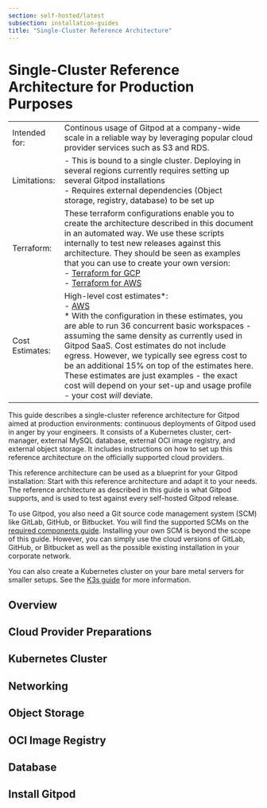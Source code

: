 ```yaml
---
section: self-hosted/latest
subsection: installation-guides
title: "Single-Cluster Reference Architecture"
---
```


<script context="module">
  export const prerender = true;
</script>

<script lang="ts">

  import Overview from "./_chunks/overview.md";
  import Preparations from "./_chunks/preparations.md";
  import Cluster from "./_chunks/cluster.md";
  import Networking from "./_chunks/networking.md";
  import Registry from "./_chunks/registry.md";
  import Database from "./_chunks/database.md";
  import Storage from "./_chunks/storage.md";
  import Install from "./_chunks/install.md";
</script>

# Single-Cluster Reference Architecture for Production Purposes

|                 |                                                                                                                                                                                                                                                                                                                                                                                                                                                                                                                                                               |
| --------------- | ------------------------------------------------------------------------------------------------------------------------------------------------------------------------------------------------------------------------------------------------------------------------------------------------------------------------------------------------------------------------------------------------------------------------------------------------------------------------------------------------------------------------------------------------------------- |
| Intended for:   | Continous usage of Gitpod at a company-wide scale in a reliable way by leveraging popular cloud provider services such as S3 and RDS.                                                                                                                                                                                                                                                                                                                                                                                                                         |
| Limitations:    | - This is bound to a single cluster. Deploying in several regions currently requires setting up several Gitpod installations <br /> - Requires external dependencies (Object storage, registry, database) to be set up                                                                                                                                                                                                                                                                                                                                        |
| Terraform:      | These terraform configurations enable you to create the architecture described in this document in an automated way. We use these scripts internally to test new releases against this architecture. They should be seen as examples that you can use to create your own version: <br /> - [Terraform for GCP](https://github.com/gitpod-io/gitpod/tree/main/install/infra/single-cluster/gcp) <br /> - [Terraform for AWS](https://github.com/gitpod-io/gitpod/tree/main/install/infra/single-cluster/aws)                                                   |
| Cost Estimates: | High-level cost estimates\*: <br /> - [AWS](https://calculator.aws/#/estimate?id=1ab4333ae66bf85dda948db5367c980663b7facb) <br/> \* With the configuration in these estimates, you are able to run 36 concurrent basic workspaces - assuming the same density as currently used in Gitpod SaaS. Cost estimates do not include egress. However, we typically see egress cost to be an additional 15% on top of the estimates here. These estimates are just examples - the exact cost will depend on your set-up and usage profile - your cost _will_ deviate. |

This guide describes a single-cluster reference architecture for Gitpod aimed at production environments: continuous deployments of Gitpod used in anger by your engineers. It consists of a Kubernetes cluster, cert-manager, external MySQL database, external OCI image registry, and external object storage. It includes instructions on how to set up this reference architecture on the officially supported cloud providers.

This reference architecture can be used as a blueprint for your Gitpod installation: Start with this reference architecture and adapt it to your needs. The reference architecture as described in this guide is what Gitpod supports, and is used to test against every self-hosted Gitpod release.

To use Gitpod, you also need a Git source code management system (SCM) like GitLab, GitHub, or Bitbucket. You will find the supported SCMs on the [required components guide](../required-components). Installing your own SCM is beyond the scope of this guide. However, you can simply use the cloud versions of GitLab, GitHub, or Bitbucket as well as the possible existing installation in your corporate network.

You can also create a Kubernetes cluster on your bare metal servers for smaller setups. See the [K3s guide](../cluster-set-up/on-k3s) for more information.

## Overview

<Overview />

## Cloud Provider Preparations

<Preparations />

## Kubernetes Cluster

<Cluster />

## Networking

<Networking />

## Object Storage

<Storage />

## OCI Image Registry

<Registry />

## Database

<Database />

## Install Gitpod

<Install />
